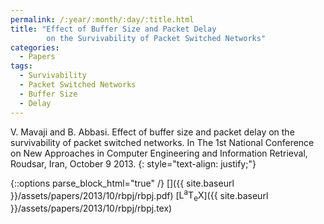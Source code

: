 ```yaml
---
permalink: /:year/:month/:day/:title.html
title: "Effect of Buffer Size and Packet Delay 
        on the Survivability of Packet Switched Networks"
categories:
  - Papers
tags:
  - Survivability
  - Packet Switched Networks
  - Buffer Size
  - Delay
---
```


V. Mavaji and B. Abbasi. Effect of buffer size and packet delay on the survivability of packet switched networks. In
The 1st National Conference on New Approaches in Computer Engineering and Information Retrieval, Roudsar,
Iran, October 9 2013.
{: style="text-align: justify;"}

{::options parse_block_html="true" /}
[<i class="fab fa-github-square"></i>]()
[<i class="fas fa-file-pdf" aria-hidden="true"></i>]({{ site.baseurl }}/assets/papers/2013/10/rbpj/rbpj.pdf)
[<span class="latex">L<sup>a</sup>T<sub>e</sub>X</span>]({{ site.baseurl }}/assets/papers/2013/10/rbpj/rbpj.tex)

<object data="{{ site.baseurl }}/assets/papers/2013/10/rbpj/rbpj.pdf" width="1000" height="1500" type='application/pdf' border="0" />